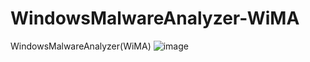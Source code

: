 # WindowsMalwareAnalyzer-WiMA
WindowsMalwareAnalyzer(WiMA)
![image](https://github.com/resposo/WiMA/assets/86822730/562c9918-45d8-4df9-b5f2-f1c27407b4e5)
